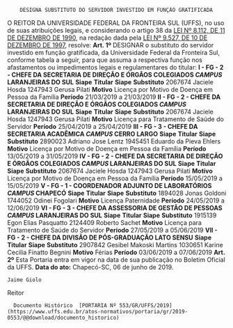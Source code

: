         DESIGNA SUBSTITUTO DO SERVIDOR INVESTIDO EM FUNÇÃO GRATIFICADA  

 O REITOR DA UNIVERSIDADE FEDERAL DA FRONTEIRA SUL (UFFS), no uso de suas atribuições legais, e considerando o artigo 38 da [LEI Nº 8.112, DE 11 DE DEZEMBRO DE 1990](http://www.planalto.gov.br/ccivil_03/LEIS/L8112cons.htm), na redação dada pela [LEI Nº 9.527, DE 10 DE DEZEMBRO DE 1997](http://www.planalto.gov.br/ccivil_03/LEIS/L9527.htm), resolve:   **Art. 1º**  DESIGNAR o substituto do servidor investido em função gratificada, da Universidade Federal da Fronteira Sul, conforme tabela a seguir, para que assuma a respectiva função nos afastamentos ou impedimentos legais e regulamentares do titular: **I - FG - 2 - CHEFE DA SECRETARIA DE DIREÇÃO E ÓRGÃOS COLEGIADOS *CAMPUS*  LARANJEIRAS DO SUL**     **Siape**   **Titular**   **Siape**   **Substituto**     2067674   Jaciele Hosda   1247943   Gerusa Pilati     **Motivo**   Licença por Motivo de Doença em Pessoa da Família   **Período**   21/03/2019 a 21/03/2019     **II - FG - 2 - CHEFE DA SECRETARIA DE DIREÇÃO E ÓRGÃOS COLEGIADOS *CAMPUS*  LARANJEIRAS DO SUL**     **Siape**   **Titular**   **Siape**   **Substituto**     2067674   Jaciele Hosda   1247943   Gerusa Pilati     **Motivo**   Licença para Tratamento de Saúde do Servidor   **Período**   25/04/2019 a 25/04/2019     **III - FG - 3 - CHEFE DA SECRETARIA ACADÊMICA *CAMPUS*  CERRO LARGO**     **Siape**   **Titular**   **Siape**   **Substituto**     2890023   Adriano Jose Lentz   1945451   Eduardo da Pieva Ehlers     **Motivo**   Licença por Motivo de Doença em Pessoa da Família   **Período**   13/05/2019 a 31/05/2019     **IV - FG - 2 - CHEFE DA SECRETARIA DE DIREÇÃO E ÓRGÃOS COLEGIADOS *CAMPUS*  LARANJEIRAS DO SUL**     **Siape**   **Titular**   **Siape**   **Substituto**     2067674   Jaciele Hosda   1247943   Gerusa Pilati     **Motivo**   Licença por Motivo de Doença em Pessoa da Família   **Período**   15/05/2019 a 15/05/2019     **V - FG - 1 - COORDENADOR ADJUNTO DE LABORATÓRIOS *CAMPUS*  CHAPECÓ**     **Siape**   **Titular**   **Siape**   **Substituto**     1894028   Jonas Goldoni   1744052   Odinei Fogolari     **Motivo**   Licença Paternidade   **Período**   24/05/2019 a 12/06/2019     **VI - FG - 3 - CHEFE DA ASSESSORIA DE GESTÃO DE PESSOAS *CAMPUS*  LARANJEIRAS DO SUL**     **Siape**   **Titular**   **Siape**   **Substituto**     1915139   Egon Elias Pasquatto   2124409   Roberto Sachet     **Motivo**   Licença para Tratamento de Saúde do Servidor   **Período**   27/05/2019 a 05/06/2019     **VII - FG - 2 - CHEFE DA DIVISÃO DE PÓS-GRADUAÇÃO LATO SENSU**     **Siape**   **Titular**   **Siape**   **Substituto**     2907842   Gesibel Makoski Martins   1030651   Karine Cecilia Finatto Begnini     **Motivo**   Férias   **Período**   03/06/2019 a 07/06/2019       **Art. 2º**  Esta Portaria entra em vigor na data de sua publicação no Boletim Oficial da UFFS.      **Data do ato:** Chapecó-SC, 06 de junho de 2019.   
 

    Jaime Giolo   
 Reitor 

      Documento Histórico  [PORTARIA Nº 553/GR/UFFS/2019](https://www.uffs.edu.br/atos-normativos/portaria/gr/2019-0553/@@download/documento_historico)     
      
